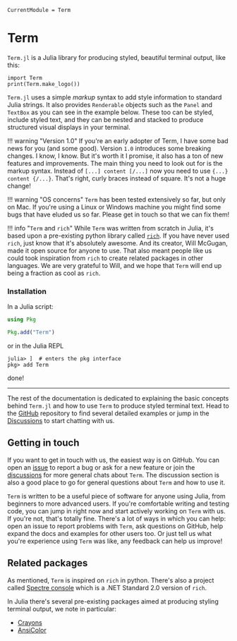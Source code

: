 ```@meta
CurrentModule = Term
```
# Term

`Term.jl` is a Julia library for producing styled, beautiful terminal output, like this:

```@example
import Term
print(Term.make_logo())
```

`Term.jl` uses a simple *markup* syntax to add style information to standard Julia strings.
It also provides `Renderable` objects such as the `Panel` and `TextBox` as you can see in the example below.
These too can be styled, include styled text, and they can be nested and stacked to produce
structured visual displays in your terminal. 


!!! warning "Version 1.0"
    If you're an early adopter of Term, I have some bad news for you (and some good). Version `1.0` introduces some breaking changes. I know, I know. But it's worth it I promise, it also has a ton of new features and improvements. The main thing you need to look out for is the markup syntax. Instead of `[...] content [/...]` now you need to use `{...} content {/...}`. That's right, curly braces instead of square. It's not a huge change!

!!! warning "OS concerns"
    `Term` has been tested extensively so far, but only on Mac. If you're using a Linux or Windows machine you might find some bugs that have eluded us so far. Please get in touch so that we can fix them!

!!! info "`Term` and `rich`"
    While `Term` was written from scratch in Julia, it's based upon a pre-existing python library called [`rich`](https://github.com/Textualize/rich). If you have never used `rich`, just know that it's absolutely awesome. And its creator, Will McGugan, made it open source for anyone to use. That also meant people like us could took inspiration from `rich` to create related packages in other languages. We are very grateful to Will, and we hope that `Term` will end up being a fraction as cool as `rich`.

### Installation
In a Julia script:
```Julia
using Pkg

Pkg.add("Term")
```

or in the Julia REPL
```
julia> ]  # enters the pkg interface
pkg> add Term
```

done!


----

The rest of the documentation is dedicated to explaining the basic concepts behind `Term.jl` and how to use `Term` to produce styled terminal text. 
Head to the [GitHub](https://github.com/FedeClaudi/Term.jl) repository to find several detailed examples or jump in the [Discussions](https://github.com/FedeClaudi/Term.jl/discussions) to start chatting with us. 



## Getting in touch
If you want to get in touch with us, the easiest way is on GitHub. You can open an [issue](https://github.com/FedeClaudi/Term.jl/issues) to report a bug or ask for a new feature or join the [discussions](https://github.com/FedeClaudi/Term.jl/discussions) for more general chats about `Term`. The discussion section is also a good place to go for general questions about `Term` and how to use it. 

`Term` is written to be a useful piece of software for anyone using Julia, from beginners to more advanced users. If you're comfortable writing and testing code, you can jump in right now and start actively working on `Term` with us. If you're not, that's totally fine. There's a lot of ways in which you can help: open an issue to report problems with `Term`, ask questions on GitHub, help expand the docs and examples for other users too. Or just tell us what you're experience using `Term` was like, any feedback can help us improve!

## Related packages
As mentioned, `Term` is inspired on `rich` in python. There's also a project called [Spectre console](https://spectreconsole.net/) which is a .NET Standard 2.0 version of `rich`.

In Julia there's several pre-existing packages aimed at producing styling terminal output, we note in particular:
- [Crayons](https://github.com/KristofferC/Crayons.jl)
- [AnsiColor](https://github.com/Aerlinger/AnsiColor.jl)
